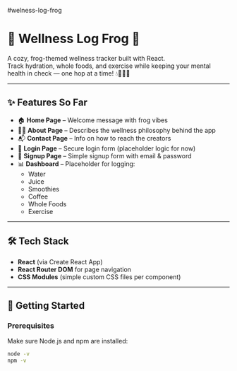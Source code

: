 #welness-log-frog

# 🌿 Wellness Log Frog 🐸

A cozy, frog-themed wellness tracker built with React.  
Track hydration, whole foods, and exercise while keeping your mental health in check — one hop at a time! 💧🥗🏃‍♀️

---

## ✨ Features So Far

- 🏠 **Home Page** – Welcome message with frog vibes
- 🧘‍♀️ **About Page** – Describes the wellness philosophy behind the app
- 📬 **Contact Page** – Info on how to reach the creators
- 🔐 **Login Page** – Secure login form (placeholder logic for now)
- 🌱 **Signup Page** – Simple signup form with email & password
- 📊 **Dashboard** – Placeholder for logging:
  - Water
  - Juice
  - Smoothies
  - Coffee
  - Whole Foods
  - Exercise

---

## 🛠️ Tech Stack

- **React** (via Create React App)
- **React Router DOM** for page navigation
- **CSS Modules** (simple custom CSS files per component)

---

## 🚀 Getting Started

### Prerequisites

Make sure Node.js and npm are installed:

```bash
node -v
npm -v
